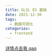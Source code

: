 ```yaml
---
title: GLSL ES 基础
date: 2021-12-30
tags:
  - 数据可视化
categories:
  - frontend
---
```


[详情点击我 qaq](http://leoamazing.gitee.io/visual/webgl/GLSL-ES-basic.html)